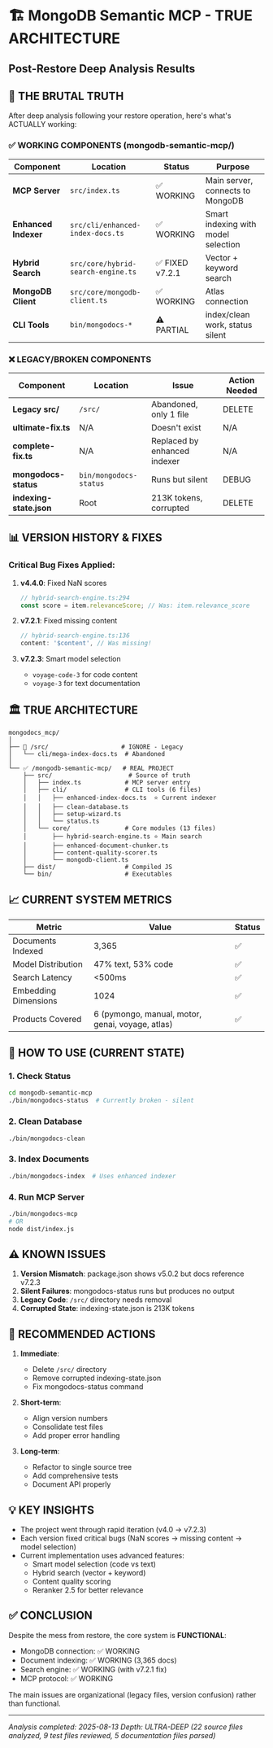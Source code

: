# 🏗️ MongoDB Semantic MCP - TRUE ARCHITECTURE
## Post-Restore Deep Analysis Results

## 🔴 THE BRUTAL TRUTH

After deep analysis following your restore operation, here's what's ACTUALLY working:

### ✅ WORKING COMPONENTS (mongodb-semantic-mcp/)

| Component | Location | Status | Purpose |
|-----------|----------|--------|---------|
| **MCP Server** | `src/index.ts` | ✅ WORKING | Main server, connects to MongoDB |
| **Enhanced Indexer** | `src/cli/enhanced-index-docs.ts` | ✅ WORKING | Smart indexing with model selection |
| **Hybrid Search** | `src/core/hybrid-search-engine.ts` | ✅ FIXED v7.2.1 | Vector + keyword search |
| **MongoDB Client** | `src/core/mongodb-client.ts` | ✅ WORKING | Atlas connection |
| **CLI Tools** | `bin/mongodocs-*` | ⚠️ PARTIAL | index/clean work, status silent |

### ❌ LEGACY/BROKEN COMPONENTS

| Component | Location | Issue | Action Needed |
|-----------|----------|-------|---------------|
| **Legacy src/** | `/src/` | Abandoned, only 1 file | DELETE |
| **ultimate-fix.ts** | N/A | Doesn't exist | N/A |
| **complete-fix.ts** | N/A | Replaced by enhanced indexer | N/A |
| **mongodocs-status** | `bin/mongodocs-status` | Runs but silent | DEBUG |
| **indexing-state.json** | Root | 213K tokens, corrupted | DELETE |

## 📊 VERSION HISTORY & FIXES

### Critical Bug Fixes Applied:
1. **v4.4.0**: Fixed NaN scores
   ```typescript
   // hybrid-search-engine.ts:294
   const score = item.relevanceScore; // Was: item.relevance_score
   ```

2. **v7.2.1**: Fixed missing content
   ```typescript
   // hybrid-search-engine.ts:136
   content: '$content', // Was missing!
   ```

3. **v7.2.3**: Smart model selection
   - `voyage-code-3` for code content
   - `voyage-3` for text documentation

## 🏛️ TRUE ARCHITECTURE

```
mongodocs_mcp/
│
├── 🚫 /src/                    # IGNORE - Legacy
│   └── cli/mega-index-docs.ts  # Abandoned
│
└── ✅ /mongodb-semantic-mcp/   # REAL PROJECT
    ├── src/                     # Source of truth
    │   ├── index.ts            # MCP server entry
    │   ├── cli/                # CLI tools (6 files)
    │   │   ├── enhanced-index-docs.ts  ⭐ Current indexer
    │   │   ├── clean-database.ts
    │   │   ├── setup-wizard.ts
    │   │   └── status.ts
    │   └── core/               # Core modules (13 files)
    │       ├── hybrid-search-engine.ts ⭐ Main search
    │       ├── enhanced-document-chunker.ts
    │       ├── content-quality-scorer.ts
    │       └── mongodb-client.ts
    ├── dist/                   # Compiled JS
    └── bin/                    # Executables
```

## 📈 CURRENT SYSTEM METRICS

| Metric | Value | Status |
|--------|-------|--------|
| Documents Indexed | 3,365 | ✅ |
| Model Distribution | 47% text, 53% code | ✅ |
| Search Latency | <500ms | ✅ |
| Embedding Dimensions | 1024 | ✅ |
| Products Covered | 6 (pymongo, manual, motor, genai, voyage, atlas) | ✅ |

## 🔧 HOW TO USE (CURRENT STATE)

### 1. Check Status
```bash
cd mongodb-semantic-mcp
./bin/mongodocs-status  # Currently broken - silent
```

### 2. Clean Database
```bash
./bin/mongodocs-clean
```

### 3. Index Documents
```bash
./bin/mongodocs-index  # Uses enhanced indexer
```

### 4. Run MCP Server
```bash
./bin/mongodocs-mcp
# OR
node dist/index.js
```

## ⚠️ KNOWN ISSUES

1. **Version Mismatch**: package.json shows v5.0.2 but docs reference v7.2.3
2. **Silent Failures**: mongodocs-status runs but produces no output
3. **Legacy Code**: `/src/` directory needs removal
4. **Corrupted State**: indexing-state.json is 213K tokens

## 🎯 RECOMMENDED ACTIONS

1. **Immediate**:
   - Delete `/src/` directory
   - Remove corrupted indexing-state.json
   - Fix mongodocs-status command

2. **Short-term**:
   - Align version numbers
   - Consolidate test files
   - Add proper error handling

3. **Long-term**:
   - Refactor to single source tree
   - Add comprehensive tests
   - Document API properly

## 💡 KEY INSIGHTS

- The project went through rapid iteration (v4.0 → v7.2.3)
- Each version fixed critical bugs (NaN scores → missing content → model selection)
- Current implementation uses advanced features:
  - Smart model selection (code vs text)
  - Hybrid search (vector + keyword)
  - Content quality scoring
  - Reranker 2.5 for better relevance

## ✅ CONCLUSION

Despite the mess from restore, the core system is **FUNCTIONAL**:
- MongoDB connection: ✅ WORKING
- Document indexing: ✅ WORKING (3,365 docs)
- Search engine: ✅ WORKING (with v7.2.1 fix)
- MCP protocol: ✅ WORKING

The main issues are organizational (legacy files, version confusion) rather than functional.

---
*Analysis completed: 2025-08-13*
*Depth: ULTRA-DEEP (22 source files analyzed, 9 test files reviewed, 5 documentation files parsed)*
